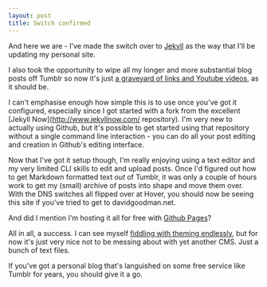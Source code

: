 ```yaml
---
layout: post
title: Switch confirmed
---
```


And here we are - I've made the switch over to [Jekyll](https://jekyllrb.com/) as the way that I'll be updating my personal site. 

I also took the opportunity to wipe all my longer and more substantial blog posts off Tumblr so now it's just [a graveyard of links and Youtube videos](http://davidgoodman.tumblr.com/), as it should be.

I can't emphasise enough how simple this is to use once you've got it configured, especially since I got started with a fork from the excellent [Jekyll Now](http://www.jekyllnow.com/ repository). I'm very new to actually using Github, but it's possible to get started using that repository without a single command line interaction - you can do all your post editing and creation in Github's editing interface.

Now that I've got it setup though, I'm really enjoying using a text editor and my very limited CLI skills to edit and upload posts. Once I'd figured out how to get Markdown formatted text *out* of Tumblr, it was only a couple of hours work to get my (small) archive of posts into shape and move them over. With the DNS switches all flipped over at Hover, you should now be seeing this site if you've tried to get to davidgoodman.net. 

And did I mention I'm hosting it all for free with [Github Pages](https://pages.github.com/)?

All in all, a success. I can see myself [fiddling with theming endlessly](http://jekyllthemes.org/), but for now it's just very nice not to be messing about with yet another CMS. Just a bunch of text files. 

If you've got a personal blog that's languished on some free service like Tumblr for years, you should give it a go.